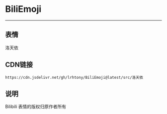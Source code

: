 
# BiliEmoji
---
## 表情
洛天依
## CDN链接
```
https://cdn.jsdelivr.net/gh/lrhtony/BiliEmoji@latest/src/洛天依
```
## 说明
Bilibili 表情的版权归原作者所有
